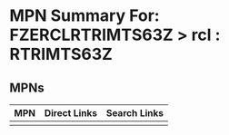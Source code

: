 



# MPN Summary For: FZERCLRTRIMTS63Z > rcl : RTRIMTS63Z

## MPNs
  

|MPN|Direct Links|Search Links|
| :--- | :--- | :--- |
||||
